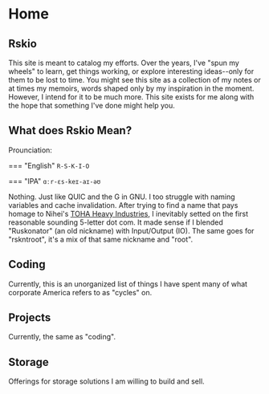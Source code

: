 # Home

## Rskio

This site is meant to catalog my efforts.
 Over the years, I've "spun my wheels" to learn, get things working, or explore interesting ideas--only for them to be lost to time.
 You might see this site as a collection of my notes or at times my memoirs, words shaped only by my inspiration in the moment.
 However, I intend for it to be much more.
 This site exists for me along with the hope that something I've done might help you.

## What does Rskio Mean?

Prounciation:

=== "English"
    `R-S-K-I-O`

=== "IPA"
    `ɑːr-ɛs-keɪ-aɪ-əʊ`

Nothing.
 Just like QUIC and the G in GNU.
 I too struggle with naming variables and cache invalidation.
 After trying to find a name that pays homage to Nihei's [TOHA Heavy Industries](https://blame.fandom.com/wiki/Toha_Heavy_Industries),
 I inevitably setted on the first reasonable sounding 5-letter dot com.
 It made sense if I blended "Ruskonator" (an old nickname) with Input/Output (IO).
 The same goes for "rskntroot", it's a mix of that same nickname and "root".

## Coding

Currently, this is an unorganized list of things I have spent many of what corporate America refers to as "cycles" on.

## Projects

Currently, the same as "coding".

## Storage

Offerings for storage solutions I am willing to build and sell.
